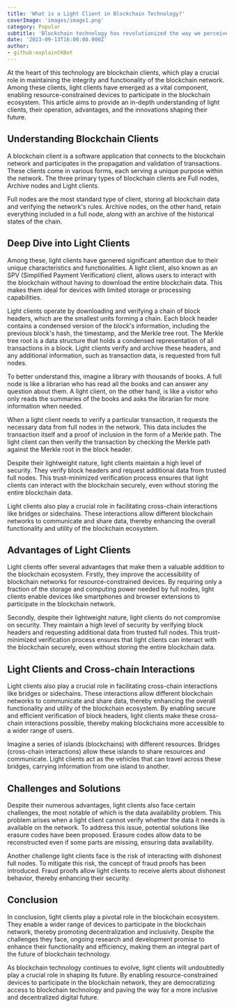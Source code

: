 ```yaml
---
title: 'What is a Light Client in Blockchain Technology?'
coverImage: 'images/image1.png'
category: Popular
subtitle: 'Blockchain technology has revolutionized the way we perceive and interact with digital transactions.'
date: '2023-09-13T16:00:00.000Z'
author: 
- github:explainCKBot
---
```



At the heart of this technology are blockchain clients, which play a crucial role in maintaining the integrity and functionality of the blockchain network. Among these clients, light clients have emerged as a vital component, enabling resource-constrained devices to participate in the blockchain ecosystem. This article aims to provide an in-depth understanding of light clients, their operation, advantages, and the innovations shaping their future.


## Understanding Blockchain Clients

A blockchain client is a software application that connects to the blockchain network and participates in the propagation and validation of transactions. These clients come in various forms, each serving a unique purpose within the network. The three primary types of blockchain clients are Full nodes, Archive nodes and Light clients.

Full nodes are the most standard type of client, storing all blockchain data and verifying the network's rules. Archive nodes, on the other hand, retain everything included in a full node, along with an archive of the historical states of the chain.


## Deep Dive into Light Clients

Among these, light clients have garnered significant attention due to their unique characteristics and functionalities. A light client, also known as an SPV (Simplified Payment Verification) client, allows users to interact with the blockchain without having to download the entire blockchain data. This makes them ideal for devices with limited storage or processing capabilities.

Light clients operate by downloading and verifying a chain of block headers, which are the smallest units forming a chain. Each block header contains a condensed version of the block's information, including the previous block's hash, the timestamp, and the Merkle tree root. The Merkle tree root is a data structure that holds a condensed representation of all transactions in a block. Light clients verify and archive these headers, and any additional information, such as transaction data, is requested from full nodes.

To better understand this, imagine a library with thousands of books. A full node is like a librarian who has read all the books and can answer any question about them. A light client, on the other hand, is like a visitor who only reads the summaries of the books and asks the librarian for more information when needed.

When a light client needs to verify a particular transaction, it requests the necessary data from full nodes in the network. This data includes the transaction itself and a proof of inclusion in the form of a Merkle path. The light client can then verify the transaction by checking the Merkle path against the Merkle root in the block header.

Despite their lightweight nature, light clients maintain a high level of security. They verify block headers and request additional data from trusted full nodes. This trust-minimized verification process ensures that light clients can interact with the blockchain securely, even without storing the entire blockchain data.

Light clients also play a crucial role in facilitating cross-chain interactions like bridges or sidechains. These interactions allow different blockchain networks to communicate and share data, thereby enhancing the overall functionality and utility of the blockchain ecosystem.


## Advantages of Light Clients

Light clients offer several advantages that make them a valuable addition to the blockchain ecosystem. Firstly, they improve the accessibility of blockchain networks for resource-constrained devices. By requiring only a fraction of the storage and computing power needed by full nodes, light clients enable devices like smartphones and browser extensions to participate in the blockchain network.

Secondly, despite their lightweight nature, light clients do not compromise on security. They maintain a high level of security by verifying block headers and requesting additional data from trusted full nodes. This trust-minimized verification process ensures that light clients can interact with the blockchain securely, even without storing the entire blockchain data.


## Light Clients and Cross-chain Interactions

Light clients also play a crucial role in facilitating cross-chain interactions like bridges or sidechains. These interactions allow different blockchain networks to communicate and share data, thereby enhancing the overall functionality and utility of the blockchain ecosystem. By enabling secure and efficient verification of block headers, light clients make these cross-chain interactions possible, thereby making blockchains more accessible to a wider range of users.

Imagine a series of islands (blockchains) with different resources. Bridges (cross-chain interactions) allow these islands to share resources and communicate. Light clients act as the vehicles that can travel across these bridges, carrying information from one island to another.


## Challenges and Solutions

Despite their numerous advantages, light clients also face certain challenges, the most notable of which is the data availability problem. This problem arises when a light client cannot verify whether the data it needs is available on the network. To address this issue, potential solutions like erasure codes have been proposed. Erasure codes allow data to be reconstructed even if some parts are missing, ensuring data availability.

Another challenge light clients face is the risk of interacting with dishonest full nodes. To mitigate this risk, the concept of fraud proofs has been introduced. Fraud proofs allow light clients to receive alerts about dishonest behavior, thereby enhancing their security.


## Conclusion

In conclusion, light clients play a pivotal role in the blockchain ecosystem. They enable a wider range of devices to participate in the blockchain network, thereby promoting decentralization and inclusivity. Despite the challenges they face, ongoing research and development promise to enhance their functionality and efficiency, making them an integral part of the future of blockchain technology.

As blockchain technology continues to evolve, light clients will undoubtedly play a crucial role in shaping its future. By enabling resource-constrained devices to participate in the blockchain network, they are democratizing access to blockchain technology and paving the way for a more inclusive and decentralized digital future.